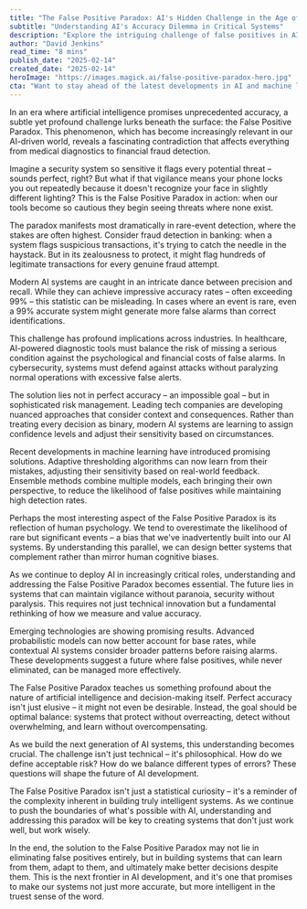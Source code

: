 ```yaml
---
title: "The False Positive Paradox: AI's Hidden Challenge in the Age of Precision"
subtitle: "Understanding AI's Accuracy Dilemma in Critical Systems"
description: "Explore the intriguing challenge of false positives in AI systems, where the quest for perfect accuracy creates an unexpected paradox. Learn how this affects everything from healthcare to cybersecurity, and discover how next-generation AI is evolving to balance precision with practicality."
author: "David Jenkins"
read_time: "8 mins"
publish_date: "2025-02-14"
created_date: "2025-02-14"
heroImage: "https://images.magick.ai/false-positive-paradox-hero.jpg"
cta: "Want to stay ahead of the latest developments in AI and machine learning? Follow us on LinkedIn for expert insights, analysis, and updates on breakthrough technologies shaping our future."
---
```


In an era where artificial intelligence promises unprecedented accuracy, a subtle yet profound challenge lurks beneath the surface: the False Positive Paradox. This phenomenon, which has become increasingly relevant in our AI-driven world, reveals a fascinating contradiction that affects everything from medical diagnostics to financial fraud detection.

Imagine a security system so sensitive it flags every potential threat – sounds perfect, right? But what if that vigilance means your phone locks you out repeatedly because it doesn't recognize your face in slightly different lighting? This is the False Positive Paradox in action: when our tools become so cautious they begin seeing threats where none exist.

The paradox manifests most dramatically in rare-event detection, where the stakes are often highest. Consider fraud detection in banking: when a system flags suspicious transactions, it's trying to catch the needle in the haystack. But in its zealousness to protect, it might flag hundreds of legitimate transactions for every genuine fraud attempt.

Modern AI systems are caught in an intricate dance between precision and recall. While they can achieve impressive accuracy rates – often exceeding 99% – this statistic can be misleading. In cases where an event is rare, even a 99% accurate system might generate more false alarms than correct identifications.

This challenge has profound implications across industries. In healthcare, AI-powered diagnostic tools must balance the risk of missing a serious condition against the psychological and financial costs of false alarms. In cybersecurity, systems must defend against attacks without paralyzing normal operations with excessive false alerts.

The solution lies not in perfect accuracy – an impossible goal – but in sophisticated risk management. Leading tech companies are developing nuanced approaches that consider context and consequences. Rather than treating every decision as binary, modern AI systems are learning to assign confidence levels and adjust their sensitivity based on circumstances.

Recent developments in machine learning have introduced promising solutions. Adaptive thresholding algorithms can now learn from their mistakes, adjusting their sensitivity based on real-world feedback. Ensemble methods combine multiple models, each bringing their own perspective, to reduce the likelihood of false positives while maintaining high detection rates.

Perhaps the most interesting aspect of the False Positive Paradox is its reflection of human psychology. We tend to overestimate the likelihood of rare but significant events – a bias that we've inadvertently built into our AI systems. By understanding this parallel, we can design better systems that complement rather than mirror human cognitive biases.

As we continue to deploy AI in increasingly critical roles, understanding and addressing the False Positive Paradox becomes essential. The future lies in systems that can maintain vigilance without paranoia, security without paralysis. This requires not just technical innovation but a fundamental rethinking of how we measure and value accuracy.

Emerging technologies are showing promising results. Advanced probabilistic models can now better account for base rates, while contextual AI systems consider broader patterns before raising alarms. These developments suggest a future where false positives, while never eliminated, can be managed more effectively.

The False Positive Paradox teaches us something profound about the nature of artificial intelligence and decision-making itself. Perfect accuracy isn't just elusive – it might not even be desirable. Instead, the goal should be optimal balance: systems that protect without overreacting, detect without overwhelming, and learn without overcompensating.

As we build the next generation of AI systems, this understanding becomes crucial. The challenge isn't just technical – it's philosophical. How do we define acceptable risk? How do we balance different types of errors? These questions will shape the future of AI development.

The False Positive Paradox isn't just a statistical curiosity – it's a reminder of the complexity inherent in building truly intelligent systems. As we continue to push the boundaries of what's possible with AI, understanding and addressing this paradox will be key to creating systems that don't just work well, but work wisely.

In the end, the solution to the False Positive Paradox may not lie in eliminating false positives entirely, but in building systems that can learn from them, adapt to them, and ultimately make better decisions despite them. This is the next frontier in AI development, and it's one that promises to make our systems not just more accurate, but more intelligent in the truest sense of the word.